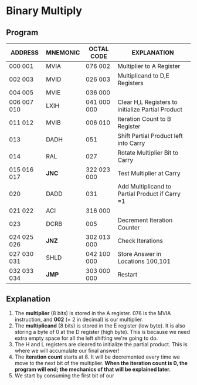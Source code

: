 # Binary Multiply

## Program

| ADDRESS       | MNEMONIC  | OCTAL CODE      | EXPLANATION                                      |
|---------------|-----------|-----------------|--------------------------------------------------|
| 000 001       | MVIA      | 076 002         | Multiplier to A Register                         |
| 002 003       | MVID      | 026 003         | Multiplicand to D,E Registers                    |
| 004 005       | MVIE      | 036 000         |                                                  |
| 006 007 010   | LXIH      | 041 000 000     | Clear H,L Registers to initialize Partial Product |
| 011 012       | MVIB      | 006 010         | Iteration Count to B Register                    |
| 013           | DADH      | 051             | Shift Partial Product left into Carry            |
| 014           | RAL       | 027             | Rotate Multiplier Bit to Carry                   |
| 015 016 017   | **JNC**   | 322 023 000     | Test Multiplier at Carry                         |
| 020           | DADD      | 031             | Add Multiplicand to Partial Product if Carry =1  |
| 021 022       | ACI       | 316 000         |                                                  |
| 023           | DCRB      | 005             | Decrement Iteration Counter                      |
| 024 025 026   | **JNZ**   | 302 013 000     | Check Iterations                                 |
| 027 030 031   | SHLD      | 042 100 000     | Store Answer in Locations 100,101                |
| 032 033 034   | **JMP**   | 303 000 000     | Restart                                          |

## Explanation

1. The **multiplier** (8 bits) is stored in the A register. 076 is the MVIA instruction,
   and **002** (= 2 in decimal) is our multiplier.
2. The **multiplicand** (8 bits) is stored in the E register (low byte). It is also storing a byte of 0 at the D register (high byte). This is because we need extra empty space for all the left shifting we're going to do.
3. The H and L registers are cleared to initialize the partial product. This is where we will accumulate our final answer!
4. The **iteration count** starts at 8. It will be decremented every time we move to the next bit of the multiplier. **When the iteration count is 0, the program will end; the mechanics of that will be explained later.**
5. We start by consuming the first bit of our 
